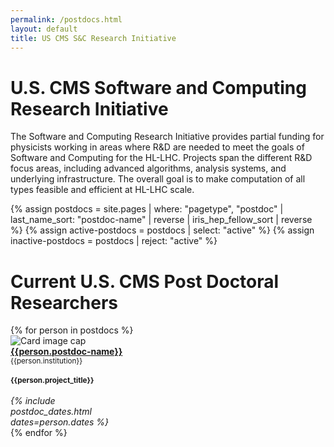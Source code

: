 ```yaml
---
permalink: /postdocs.html
layout: default
title: US CMS S&C Research Initiative
---
```


# U.S. CMS Software and Computing Research Initiative


The Software and Computing Research Initiative provides partial funding for physicists working in areas where R&D are needed to meet the goals of Software and Computing for the HL-LHC. Projects span the different R&D focus areas, including advanced algorithms, analysis systems, and underlying infrastructure.  The overall goal is to make computation of all types feasible and efficient at HL-LHC scale.

{% assign postdocs = site.pages | where: "pagetype", "postdoc"
                               | last_name_sort: "postdoc-name"
                               | reverse
                               | iris_hep_fellow_sort
                               | reverse %}
{% assign active-postdocs = postdocs | select: "active" %}
{% assign inactive-postdocs = postdocs | reject: "active" %}


# Current U.S. CMS Post Doctoral Researchers

<div class="container-fluid">
  <div class="row">
    {% for person in postdocs %}
      <div class="card" style="width: 12rem;">
         <img class="card-img-top" src="{{person.photo}}" alt="Card image cap">
         <div class="card-body d-flex flex-column">
           <div class="card-text">
              <b><a href="{{person.permalink}}">{{person.postdoc-name}}</a></b><br>
              <small>{{person.institution}}</small><br><br>
              <small><b>{{person.project_title}}</b></small><br><br>
           </div>
           <div class="card-text mt-auto"><i>
             {% include postdoc_dates.html dates=person.dates %}
           </i><br></div>
         </div>
      </div>
    {% endfor %}
  </div>
  <br>
</div>
